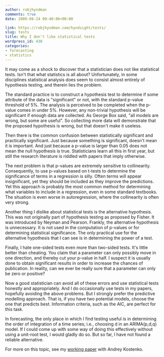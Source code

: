 ```yaml
---
author: robjhyndman
comments: true
date: 2009-08-24 00:40:06+00:00

link: https://robjhyndman.com/hyndsight/tests/
slug: tests
title: Why I don't like statistical tests
wordpress_id: 438
categories:
- forecasting
- statistics
---
```


It may come as a shock to discover that a statistician does not like statistical tests. Isn't that what statistics is all about? Unfortunately, in some disciplines statistical analysis does seem to consist almost entirely of hypothesis testing, and therein lies the problem.

The standard practice is to construct a hypothesis test to determine if some attribute of the data is "significant" or not, with the standard p-value threshold of 5%. The analysis is perceived to be completed when the p-value comes in under 5%. However, any non-trivial hypothesis will be significant if enough data are collected. As George Box said, "all models are wrong, but some are useful". So collecting more data will demonstrate that the proposed hypothesis is wrong, but that doesn't make it useless.

Then there is the common confusion between statistically significant and practically significant. Just because something is significant, doesn't mean it is important. And just because a p-value is larger than 0.05 does not mean the null hypothesis is true. Statisticians learn all this in first year, but still the research literature is riddled with papers that imply otherwise.

The next problem is that p-values are extremely sensitive to collinearity. Consequently, to use p-values based on t-tests to determine the significance of terms in a regression is silly. Often terms will appear insignificant, yet they should be included as they improve the predictions. Yet this approach is probably the most common method for determining what variables to include in a regression, even in some standard textbooks. The situation is even worse in autoregression, where the collinearity is often very strong.

Another thing I dislike about statistical tests is the alternative hypothesis. This was not originally part of hypothesis testing as proposed by Fisher. It was introduced by Neyman and Pearson. Frankly, the alternative hypothesis is unnecessary. It is not used in the computation of p-values or for determining statistical significance. The only practical use for the alternative hypothesis that I can see is in determining the power of a test.

Finally, I hate one-sided tests even more than two-sided tests. It's little better than cheating. You claim that a parameter can only possibly move in one direction, and thereby cut your p-value in half. I suspect it is usually done to obtain significant results in order to increase the chances of publication. In reality, can we ever be really sure that a parameter can only be zero or positive?

Now a good statistician can avoid all of these errors and use statistical tests honestly and appropriately. And I do occasionally use tests in my papers, hopefully avoiding the above problems. But I strongly prefer the predictive modelling approach. That is, if you have two potential models, choose the one that predicts best. Information criteria, such as the AIC, are perfect for this task.

In forecasting, the only  place in which I find testing useful is in determining the order of integration of a time series; i.e., choosing d in an ARIMA(p,d,q) model. If I could come up with some way of doing this effectively without using a unit-root test, I would gladly do so. But so far, I have not found a reliable alternative.

For more on this topic, see my [working paper](/publications/forecasting-without-significance-tests) with Andrey Kostenko.
